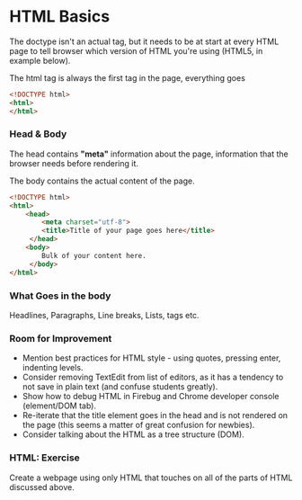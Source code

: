 # HTML Basics
The doctype isn't an actual tag, but it needs to be at start at every HTML page to tell browser which version of HTML you're using (HTML5, in example below).

The html tag is always the first tag in the page, everything goes

```html
<!DOCTYPE html>
<html>
</html>
```

### Head & Body
The head contains **"meta"** information about the page, information that the browser needs before rendering it.

The body contains the actual content of the page.

```html
<!DOCTYPE html>
<html>   
 	<head>
  		<meta charset="utf-8">
  		<title>Title of your page goes here</title>
	 </head>
 	<body>
  		Bulk of your content here.
	 </body>
</html>
```

### What Goes in the body
Headlines, Paragraphs, Line breaks, Lists, tags etc.

### Room for Improvement
<ul>
  <li>Mention best practices for HTML style - using quotes, pressing enter, indenting levels.</li>
  <li>Consider removing TextEdit from list of editors, as it has a tendency to not save in plain text (and confuse students greatly).</li>
  <li>Show how to debug HTML in Firebug and Chrome developer console (element/DOM tab).</li>
  <li>Re-iterate that the title element goes in the head and is not rendered on the page (this seems a matter of great confusion for newbies).</li>
  <li>Consider talking about the HTML as a tree structure (DOM).</li>
</ul>

### HTML: Exercise
Create a webpage using only HTML that touches on all of the parts of HTML discussed above. 
